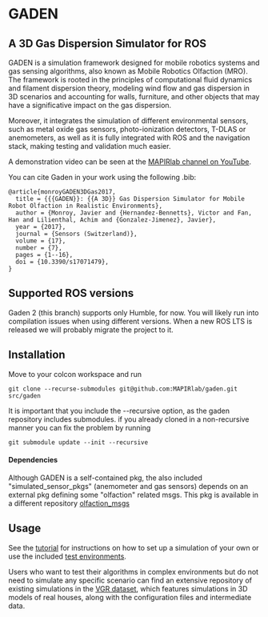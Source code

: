 # GADEN

## A 3D Gas Dispersion Simulator for ROS

GADEN is a simulation framework designed for mobile robotics systems and gas sensing algorithms, also known as Mobile Robotics Olfaction (MRO). The framework is rooted in the principles of computational fluid dynamics and filament dispersion theory, modeling wind flow and gas dispersion in 3D scenarios and accounting for walls, furniture, and other objects that may have a significative impact on the gas dispersion.

Moreover, it integrates the simulation of different environmental sensors, such as metal oxide gas sensors, photo-ionization detectors, T-DLAS or anemometers, as well as it is fully integrated with ROS and the navigation stack, making testing and validation much easier.

A demonstration video can be seen at the [MAPIRlab channel on YouTube](https://www.youtube.com/watch?v=ZPGtk8KLtiE&ab_channel=MAPIRUMA).

You can cite Gaden in your work using the following .bib:

```
@article{monroyGADEN3DGas2017,
  title = {{{GADEN}}: {{A 3D}} Gas Dispersion Simulator for Mobile Robot Olfaction in Realistic Environments},
  author = {Monroy, Javier and {Hernandez-Bennetts}, Victor and Fan, Han and Lilienthal, Achim and {Gonzalez-Jimenez}, Javier},
  year = {2017},
  journal = {Sensors (Switzerland)},
  volume = {17},
  number = {7},
  pages = {1--16},
  doi = {10.3390/s17071479},
}
```

## Supported ROS versions
Gaden 2 (this branch) supports only Humble, for now. You will likely run into compilation issues when using different versions. When a new ROS LTS is released we will probably migrate the project to it.

## Installation
Move to your colcon workspace and run

`git clone --recurse-submodules git@github.com:MAPIRlab/gaden.git src/gaden`

It is important that you include the --recursive option, as the gaden repository includes submodules. if you already cloned in a non-recursive manner you can fix the problem by running 

`git submodule update --init --recursive`

#### Dependencies
Although GADEN is a self-contained pkg, the also included "simulated_sensor_pkgs" (anemometer and gas sensors) depends on an external pkg defining some "olfaction" related msgs. This pkg is available in a different repository [olfaction_msgs](https://github.com/MAPIRlab/olfaction_msgs)

## Usage
See the [tutorial](GADEN_tutorial.md) for instructions on how to set up a simulation of your own or use the included [test environments](test_env).

Users who want to test their algorithms in complex environments but do not need to simulate any specific scenario can find an extensive repository of existing simulations in the [VGR dataset](https://mapir.isa.uma.es/mapirwebsite/?p=1708), which features simulations in 3D models of real houses, along with the configuration files and intermediate data.

